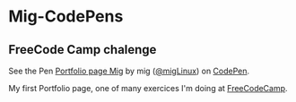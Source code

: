 # Mig-CodePens
## FreeCode Camp chalenge

See the Pen <a href='https://codepen.io/migLinux/pen/QgOwdx/'>Portfolio page Mig</a> by mig (<a href='https://codepen.io/migLinux'>@migLinux</a>) on <a href='https://codepen.io'>CodePen</a>.

  My first Portfolio page, one of many exercices I'm doing at 
 [FreeCodeCamp](https://www.freecodecamp.com/map).

